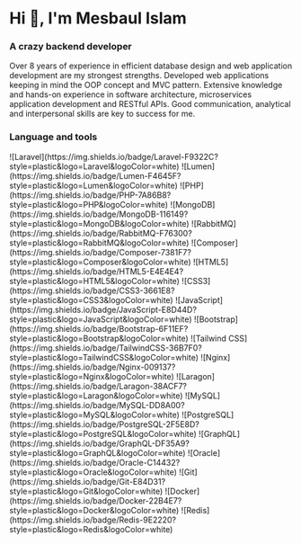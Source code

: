<h1 align="left">Hi 👋, I'm Mesbaul Islam</h1>
<h3 align="left">A crazy backend developer</h3>

<p>Over 8 years of experience in efficient database design and web application development are my strongest strengths. Developed web applications keeping in mind the OOP concept and MVC pattern. Extensive knowledge and hands-on experience in software architecture, microservices application development and RESTful APIs. Good communication, analytical and interpersonal skills are key to success for me.</p>

<h3 align="left">Language and tools</h3>
![Laravel](https://img.shields.io/badge/Laravel-F9322C?style=plastic&logo=Laravel&logoColor=white)
![Lumen](https://img.shields.io/badge/Lumen-F4645F?style=plastic&logo=Lumen&logoColor=white)
![PHP](https://img.shields.io/badge/PHP-7A86B8?style=plastic&logo=PHP&logoColor=white)
![MongoDB](https://img.shields.io/badge/MongoDB-116149?style=plastic&logo=MongoDB&logoColor=white)
![RabbitMQ](https://img.shields.io/badge/RabbitMQ-F76300?style=plastic&logo=RabbitMQ&logoColor=white)
![Composer](https://img.shields.io/badge/Composer-7381F7?style=plastic&logo=Composer&logoColor=white)
![HTML5](https://img.shields.io/badge/HTML5-E4E4E4?style=plastic&logo=HTML5&logoColor=white)
![CSS3](https://img.shields.io/badge/CSS3-3661E8?style=plastic&logo=CSS3&logoColor=white)
![JavaScript](https://img.shields.io/badge/JavaScript-E8D44D?style=plastic&logo=JavaScript&logoColor=white)
![Bootstrap](https://img.shields.io/badge/Bootstrap-6F11EF?style=plastic&logo=Bootstrap&logoColor=white)
![Tailwind CSS](https://img.shields.io/badge/TailwindCSS-36B7F0?style=plastic&logo=TailwindCSS&logoColor=white)
![Nginx](https://img.shields.io/badge/Nginx-009137?style=plastic&logo=Nginx&logoColor=white)
![Laragon](https://img.shields.io/badge/Laragon-38ACF7?style=plastic&logo=Laragon&logoColor=white)
![MySQL](https://img.shields.io/badge/MySQL-DD8A00?style=plastic&logo=MySQL&logoColor=white)
![PostgreSQL](https://img.shields.io/badge/PostgreSQL-2F5E8D?style=plastic&logo=PostgreSQL&logoColor=white)
![GraphQL](https://img.shields.io/badge/GraphQL-DF35A9?style=plastic&logo=GraphQL&logoColor=white)
![Oracle](https://img.shields.io/badge/Oracle-C14432?style=plastic&logo=Oracle&logoColor=white)
![Git](https://img.shields.io/badge/Git-E84D31?style=plastic&logo=Git&logoColor=white)
![Docker](https://img.shields.io/badge/Docker-22B4E7?style=plastic&logo=Docker&logoColor=white)
![Redis](https://img.shields.io/badge/Redis-9E2220?style=plastic&logo=Redis&logoColor=white)